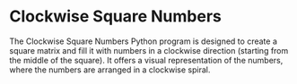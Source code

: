 # Clockwise Square Numbers

The Clockwise Square Numbers Python program is designed to create a square matrix and fill it with numbers in a clockwise direction (starting from the middle of the square). It offers a visual representation of the numbers, where the numbers are arranged in a clockwise spiral.
